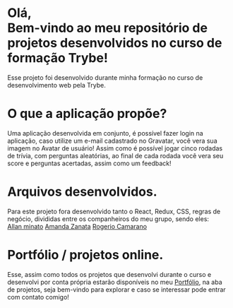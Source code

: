 <h1>Olá, <br/>
Bem-vindo ao meu repositório de projetos desenvolvidos no curso de formação Trybe!</h1>

<p>Esse projeto foi desenvolvido durante minha formação no curso de desenvolvimento web pela Trybe.</p>


<h1>O que a aplicação propõe?</h1>

<p>Uma aplicação desenvolvida em conjunto, é possível fazer login na aplicação, caso utilize um e-mail cadastrado no Gravatar, você vera sua imagem no Avatar de usuário! Assim como é possível jogar cinco rodadas de trívia, com perguntas aleatórias, ao final de cada rodada você vera seu score e perguntas acertadas, assim como um feedback!</p>

<h1>Arquivos desenvolvidos.</h1>

<p>Para este projeto fora desenvolvido tanto o React, Redux, CSS, regras de negócio, divididas entre os companheiros do meu grupo, sendo eles: <br/>
  <a href="https://www.linkedin.com/in/allanminatodev/" target="_blanck">Allan minato</a>
  <a href="https://www.linkedin.com/in/amandazanata/" target="_blanck">Amanda Zanata</a>
  <a href="https://www.linkedin.com/in/rogerio-camarano-dev/" target="_blanck">Rogerio Camarano</a>
</p>


<h1>Portfólio / projetos online.</h1>

<p>Esse, assim como todos os projetos que desenvolvi durante o curso e desenvolvi por conta própria estarão disponíveis no meu <a href="https://franciellem.vercel.app/" target="_blanck">Portfólio</a>, na aba de projetos, seja bem-vindo para explorar e caso se interessar pode entrar com contato comigo!</p>
